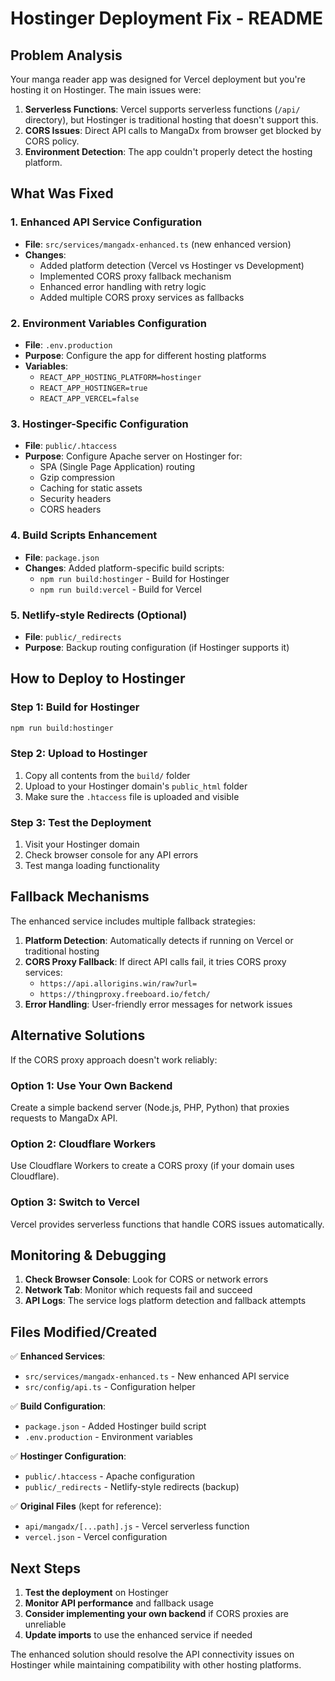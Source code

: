 # Hostinger Deployment Fix - README

## Problem Analysis
Your manga reader app was designed for Vercel deployment but you're hosting it on Hostinger. The main issues were:

1. **Serverless Functions**: Vercel supports serverless functions (`/api/` directory), but Hostinger is traditional hosting that doesn't support this.
2. **CORS Issues**: Direct API calls to MangaDx from browser get blocked by CORS policy.
3. **Environment Detection**: The app couldn't properly detect the hosting platform.

## What Was Fixed

### 1. Enhanced API Service Configuration
- **File**: `src/services/mangadx-enhanced.ts` (new enhanced version)
- **Changes**:
  - Added platform detection (Vercel vs Hostinger vs Development)
  - Implemented CORS proxy fallback mechanism
  - Enhanced error handling with retry logic
  - Added multiple CORS proxy services as fallbacks

### 2. Environment Variables Configuration
- **File**: `.env.production`
- **Purpose**: Configure the app for different hosting platforms
- **Variables**:
  - `REACT_APP_HOSTING_PLATFORM=hostinger`
  - `REACT_APP_HOSTINGER=true`
  - `REACT_APP_VERCEL=false`

### 3. Hostinger-Specific Configuration
- **File**: `public/.htaccess`
- **Purpose**: Configure Apache server on Hostinger for:
  - SPA (Single Page Application) routing
  - Gzip compression
  - Caching for static assets
  - Security headers
  - CORS headers

### 4. Build Scripts Enhancement
- **File**: `package.json`
- **Changes**: Added platform-specific build scripts:
  - `npm run build:hostinger` - Build for Hostinger
  - `npm run build:vercel` - Build for Vercel

### 5. Netlify-style Redirects (Optional)
- **File**: `public/_redirects`
- **Purpose**: Backup routing configuration (if Hostinger supports it)

## How to Deploy to Hostinger

### Step 1: Build for Hostinger
```bash
npm run build:hostinger
```

### Step 2: Upload to Hostinger
1. Copy all contents from the `build/` folder
2. Upload to your Hostinger domain's `public_html` folder
3. Make sure the `.htaccess` file is uploaded and visible

### Step 3: Test the Deployment
1. Visit your Hostinger domain
2. Check browser console for any API errors
3. Test manga loading functionality

## Fallback Mechanisms

The enhanced service includes multiple fallback strategies:

1. **Platform Detection**: Automatically detects if running on Vercel or traditional hosting
2. **CORS Proxy Fallback**: If direct API calls fail, it tries CORS proxy services:
   - `https://api.allorigins.win/raw?url=`
   - `https://thingproxy.freeboard.io/fetch/`
3. **Error Handling**: User-friendly error messages for network issues

## Alternative Solutions

If the CORS proxy approach doesn't work reliably:

### Option 1: Use Your Own Backend
Create a simple backend server (Node.js, PHP, Python) that proxies requests to MangaDx API.

### Option 2: Cloudflare Workers
Use Cloudflare Workers to create a CORS proxy (if your domain uses Cloudflare).

### Option 3: Switch to Vercel
Vercel provides serverless functions that handle CORS issues automatically.

## Monitoring & Debugging

1. **Check Browser Console**: Look for CORS or network errors
2. **Network Tab**: Monitor which requests fail and succeed
3. **API Logs**: The service logs platform detection and fallback attempts

## Files Modified/Created

✅ **Enhanced Services**:
- `src/services/mangadx-enhanced.ts` - New enhanced API service
- `src/config/api.ts` - Configuration helper

✅ **Build Configuration**:
- `package.json` - Added Hostinger build script
- `.env.production` - Environment variables

✅ **Hostinger Configuration**:
- `public/.htaccess` - Apache configuration
- `public/_redirects` - Netlify-style redirects (backup)

✅ **Original Files** (kept for reference):
- `api/mangadx/[...path].js` - Vercel serverless function
- `vercel.json` - Vercel configuration

## Next Steps

1. **Test the deployment** on Hostinger
2. **Monitor API performance** and fallback usage
3. **Consider implementing your own backend** if CORS proxies are unreliable
4. **Update imports** to use the enhanced service if needed

The enhanced solution should resolve the API connectivity issues on Hostinger while maintaining compatibility with other hosting platforms.